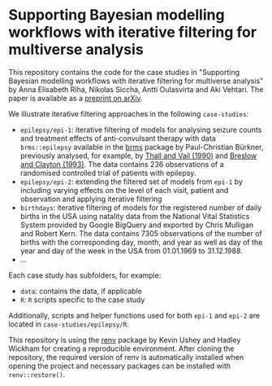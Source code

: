 # Supporting Bayesian modelling workflows with iterative filtering for multiverse analysis

This repository contains the code for the case studies in "Supporting Bayesian modelling workflows with iterative filtering for multiverse analysis" by Anna Elisabeth Riha, Nikolas Siccha, Antti Oulasvirta and Aki Vehtari.
The paper is available as a [preprint on arXiv](). 

We illustrate iterative filtering approaches in the following `case-studies`:

- `epilepsy/epi-1`: iterative filtering of models for analysing seizure counts and treatment effects of anti-convulsant therapy with data $\texttt{brms::epilepsy}$ available in the [brms](https://paul-buerkner.github.io/brms/) package by Paul-Christian Bürkner, previously analysed, for example, by [Thall and Vail (1990)](https://pubmed.ncbi.nlm.nih.gov/2242408/) and [Breslow and Clayton (1993)](https://www.jstor.org/stable/2290687).
The data contains $236$ observations of a randomised controlled trial of patients with epilepsy. 
- `epilepsy/epi-2`: extending the filtered set of models from `epi-1` by including varying effects on the level of each visit, patient and observation and applying iterative filtering
- `birthdays`: iterative filtering of models for the registered number of daily births in the USA using natality data from the National Vital Statistics System provided by Google BigQuery and exported by Chris Mulligan and Robert Kern. 
The data contains $7305$ observations of the number of births with the corresponding day, month, and year as well as day of the year and day of the week in the USA from $01.01.1969$ to $31.12.1988$.
- ...

Each case study has subfolders, for example: 

- `data`: contains the data, if applicable 
- `R`: $\texttt{R}$ scripts specific to the case study 

Additionally, scripts and helper functions used for both `epi-1` and `epi-2` are located in `case-studies/epilepsy/R`. 

This repository is using the [renv](https://rstudio.github.io/renv/articles/renv.html) package by Kevin Ushey and Hadley Wickham for creating a reproducible environment. 
After cloning the repository, the required version of renv is automatically installed when opening the project and necessary packages can be installed with $\texttt{renv::restore()}$.  
